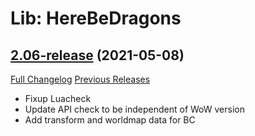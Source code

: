 # Lib: HereBeDragons

## [2.06-release](https://github.com/Nevcairiel/HereBeDragons/tree/2.06-release) (2021-05-08)
[Full Changelog](https://github.com/Nevcairiel/HereBeDragons/compare/2.05-release...2.06-release) [Previous Releases](https://github.com/Nevcairiel/HereBeDragons/releases)

- Fixup Luacheck  
- Update API check to be independent of WoW version  
- Add transform and worldmap data for BC  
